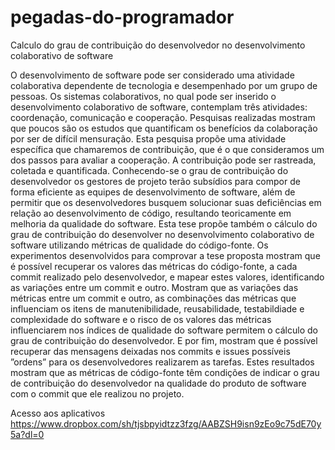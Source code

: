 # pegadas-do-programador
Calculo do grau de contribuição do desenvolvedor no desenvolvimento colaborativo de software

O desenvolvimento de software pode ser considerado uma atividade colaborativa dependente de tecnologia e desempenhado por um grupo de pessoas. Os sistemas colaborativos, no qual pode ser inserido o desenvolvimento colaborativo de software, contemplam três atividades: coordenação, comunicação e cooperação. Pesquisas realizadas mostram que poucos são os estudos que quantificam os benefícios da colaboração por ser de difícil mensuração. Esta pesquisa propõe uma atividade específica que chamaremos de contribuição, que é o que consideramos um dos passos para avaliar a cooperação. A contribuição pode ser rastreada, coletada e quantificada. Conhecendo-se o grau de contribuição do desenvolvedor os gestores de projeto terão subsídios para compor de forma eficiente as equipes de desenvolvimento de software, além de permitir que os desenvolvedores busquem solucionar suas deficiências em relação ao desenvolvimento de código, resultando teoricamente em melhoria da qualidade do software. Esta tese propõe também o cálculo do grau de contribuição do desenvolver no desenvolvimento colaborativo de software utilizando métricas de qualidade do código-fonte. Os experimentos desenvolvidos para comprovar a tese proposta mostram que é possível recuperar os valores das métricas do código-fonte, a cada commit realizado pelo desenvolvedor, e mapear estes valores, identificando as variações entre um commit e outro. Mostram que as variações das métricas entre um commit e outro, as combinações das métricas que influenciam os itens de manutenibilidade, reusabilidade, testabildiade e complexidade do software e o risco de os valores das métricas influenciarem nos índices de qualidade do software permitem o cálculo do grau de contribuição do desenvolvedor. E por fim, mostram que é possível recuperar das mensagens deixadas nos commits e issues possíveis ”ordens” para os desenvolvedores realizarem as tarefas. Estes resultados mostram que as métricas de código-fonte têm condições de indicar o grau de contribuição do desenvolvedor na qualidade do produto de software com o commit que ele realizou no projeto. 

Acesso aos aplicativos https://www.dropbox.com/sh/tjsbpyidtzz3fzg/AABZSH9isn9zEo9c75dE70y5a?dl=0
